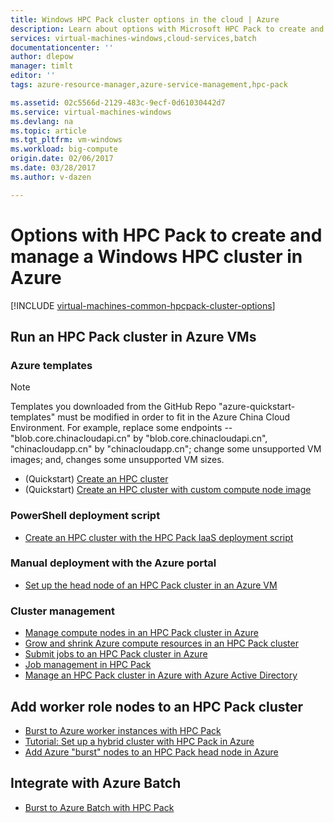 ```yaml
---
title: Windows HPC Pack cluster options in the cloud | Azure
description: Learn about options with Microsoft HPC Pack to create and manage a Windows high performance computing (HPC) cluster in the Azure cloud
services: virtual-machines-windows,cloud-services,batch
documentationcenter: ''
author: dlepow
manager: timlt
editor: ''
tags: azure-resource-manager,azure-service-management,hpc-pack

ms.assetid: 02c5566d-2129-483c-9ecf-0d61030442d7
ms.service: virtual-machines-windows
ms.devlang: na
ms.topic: article
ms.tgt_pltfrm: vm-windows
ms.workload: big-compute
origin.date: 02/06/2017
ms.date: 03/28/2017
ms.author: v-dazen

---
```

# Options with HPC Pack to create and manage a Windows HPC cluster in Azure
[!INCLUDE [virtual-machines-common-hpcpack-cluster-options](../../../includes/virtual-machines-common-hpcpack-cluster-options.md)]

## Run an HPC Pack cluster in Azure VMs
### Azure templates

>[!NOTE]
> Templates you downloaded from the GitHub Repo "azure-quickstart-templates" must be modified in order to fit in the Azure China Cloud Environment. For example, replace some endpoints -- "blob.core.chinacloudapi.cn" by "blob.core.chinacloudapi.cn", "chinacloudapp.cn" by "chinacloudapp.cn"; change some unsupported VM images; and, changes some unsupported VM sizes.

* (Quickstart) [Create an HPC cluster](https://github.com/Azure/azure-quickstart-templates/tree/master/create-hpc-cluster)
* (Quickstart) [Create an HPC cluster with custom compute node image](https://github.com/Azure/azure-quickstart-templates/tree/master/create-hpc-cluster-custom-image)

### PowerShell deployment script
* [Create an HPC cluster with the HPC Pack IaaS deployment script](classic/hpcpack-cluster-powershell-script.md?toc=%2fvirtual-machines%2fwindows%2fclassic%2ftoc.json)

### Manual deployment with the Azure portal
* [Set up the head node of an HPC Pack cluster in an Azure VM](hpcpack-cluster-headnode.md?toc=%2fvirtual-machines%2fwindows%2ftoc.json)

### Cluster management
* [Manage compute nodes in an HPC Pack cluster in Azure](classic/hpcpack-cluster-node-manage.md?toc=%2fvirtual-machines%2fwindows%2fclassic%2ftoc.json)
* [Grow and shrink Azure compute resources in an HPC Pack cluster](classic/hpcpack-cluster-node-autogrowshrink.md?toc=%2fvirtual-machines%2fwindows%2fclassic%2ftoc.json)
* [Submit jobs to an HPC Pack cluster in Azure](hpcpack-cluster-submit-jobs.md?toc=%2fvirtual-machines%2fwindows%2ftoc.json)
* [Job management in HPC Pack](https://technet.microsoft.com/library/jj899585.aspx)
* [Manage an HPC Pack cluster in Azure with Azure Active Directory](hpcpack-cluster-active-directory.md?toc=%2fvirtual-machines%2fwindows%2fclassic%2ftoc.json)

## Add worker role nodes to an HPC Pack cluster
* [Burst to Azure worker instances with HPC Pack](https://technet.microsoft.com/library/gg481749.aspx)
* [Tutorial: Set up a hybrid cluster with HPC Pack in Azure](../../cloud-services/cloud-services-setup-hybrid-hpcpack-cluster.md)
* [Add Azure "burst" nodes to an HPC Pack head node in Azure](classic/hpcpack-cluster-node-burst.md?toc=%2fvirtual-machines%2fwindows%2fclassic%2ftoc.json)

## Integrate with Azure Batch
* [Burst to Azure Batch with HPC Pack](https://technet.microsoft.com/library/mt612877.aspx)
